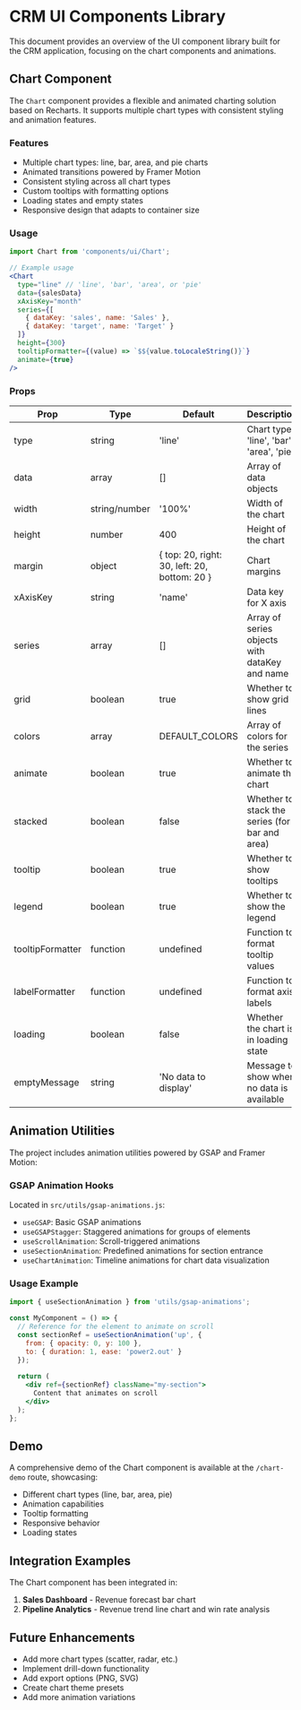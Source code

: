 # CRM UI Components Library

This document provides an overview of the UI component library built for the CRM application, focusing on the chart components and animations.

## Chart Component

The `Chart` component provides a flexible and animated charting solution based on Recharts. It supports multiple chart types with consistent styling and animation features.

### Features

- Multiple chart types: line, bar, area, and pie charts
- Animated transitions powered by Framer Motion
- Consistent styling across all chart types
- Custom tooltips with formatting options
- Loading states and empty states
- Responsive design that adapts to container size

### Usage

```jsx
import Chart from 'components/ui/Chart';

// Example usage
<Chart
  type="line" // 'line', 'bar', 'area', or 'pie'
  data={salesData}
  xAxisKey="month"
  series={[
    { dataKey: 'sales', name: 'Sales' },
    { dataKey: 'target', name: 'Target' }
  ]}
  height={300}
  tooltipFormatter={(value) => `$${value.toLocaleString()}`}
  animate={true}
/>
```

### Props

| Prop | Type | Default | Description |
|------|------|---------|-------------|
| type | string | 'line' | Chart type: 'line', 'bar', 'area', 'pie' |
| data | array | [] | Array of data objects |
| width | string/number | '100%' | Width of the chart |
| height | number | 400 | Height of the chart |
| margin | object | { top: 20, right: 30, left: 20, bottom: 20 } | Chart margins |
| xAxisKey | string | 'name' | Data key for X axis |
| series | array | [] | Array of series objects with dataKey and name |
| grid | boolean | true | Whether to show grid lines |
| colors | array | DEFAULT_COLORS | Array of colors for the series |
| animate | boolean | true | Whether to animate the chart |
| stacked | boolean | false | Whether to stack the series (for bar and area) |
| tooltip | boolean | true | Whether to show tooltips |
| legend | boolean | true | Whether to show the legend |
| tooltipFormatter | function | undefined | Function to format tooltip values |
| labelFormatter | function | undefined | Function to format axis labels |
| loading | boolean | false | Whether the chart is in loading state |
| emptyMessage | string | 'No data to display' | Message to show when no data is available |

## Animation Utilities

The project includes animation utilities powered by GSAP and Framer Motion:

### GSAP Animation Hooks

Located in `src/utils/gsap-animations.js`:

- `useGSAP`: Basic GSAP animations
- `useGSAPStagger`: Staggered animations for groups of elements
- `useScrollAnimation`: Scroll-triggered animations
- `useSectionAnimation`: Predefined animations for section entrance
- `useChartAnimation`: Timeline animations for chart data visualization

### Usage Example

```jsx
import { useSectionAnimation } from 'utils/gsap-animations';

const MyComponent = () => {
  // Reference for the element to animate on scroll
  const sectionRef = useSectionAnimation('up', {
    from: { opacity: 0, y: 100 },
    to: { duration: 1, ease: 'power2.out' }
  });
  
  return (
    <div ref={sectionRef} className="my-section">
      Content that animates on scroll
    </div>
  );
};
```

## Demo

A comprehensive demo of the Chart component is available at the `/chart-demo` route, showcasing:

- Different chart types (line, bar, area, pie)
- Animation capabilities
- Tooltip formatting
- Responsive behavior
- Loading states

## Integration Examples

The Chart component has been integrated in:

1. **Sales Dashboard** - Revenue forecast bar chart
2. **Pipeline Analytics** - Revenue trend line chart and win rate analysis

## Future Enhancements

- Add more chart types (scatter, radar, etc.)
- Implement drill-down functionality
- Add export options (PNG, SVG)
- Create chart theme presets
- Add more animation variations
